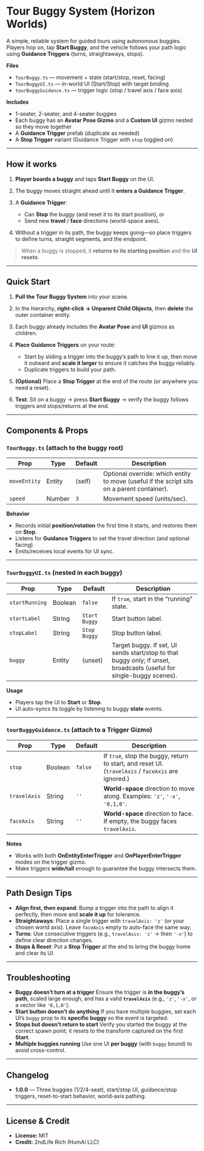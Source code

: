 # Tour Buggy System (Horizon Worlds)

A simple, reliable system for guided tours using autonomous buggies.
Players hop on, tap **Start Buggy**, and the vehicle follows your path logic using **Guidance Triggers** (turns, straightaways, stops).

**Files**

* `TourBuggy.ts` — movement + state (start/stop, reset, facing)
* `TourBuggyUI.ts` — in-world UI (Start/Stop) with target binding
* `tourBuggyGuidance.ts` — trigger logic (stop / travel axis / face axis)

**Includes**

* 1-seater, 2-seater, and 4-seater buggies
* Each buggy has an **Avatar Pose Gizmo** and a **Custom UI** gizmo nested so they move together
* A **Guidance Trigger** prefab (duplicate as needed)
* A **Stop Trigger** variant (Guidance Trigger with `stop` toggled on)

---

## How it works

1. **Player boards a buggy** and taps **Start Buggy** on the UI.
2. The buggy moves straight ahead until it **enters a Guidance Trigger**.
3. A **Guidance Trigger**:

   * Can **Stop** the buggy (and reset it to its start position), or
   * Send new **travel** / **face** directions (world-space axes).
4. Without a trigger in its path, the buggy keeps going—so place triggers to define turns, straight segments, and the endpoint.

> When a buggy is stopped, it **returns to its starting position** and the **UI resets**.

---

## Quick Start

1. **Pull the Tour Buggy System** into your scene.
2. In the hierarchy, **right-click → Unparent Child Objects**, then **delete** the outer container entity.
3. Each buggy already includes the **Avatar Pose** and **UI** gizmos as children.
4. **Place Guidance Triggers** on your route:

   * Start by sliding a trigger into the buggy’s path to line it up, then move it outward and **scale it larger** to ensure it catches the buggy reliably.
   * Duplicate triggers to build your path.
5. **(Optional)** Place a **Stop Trigger** at the end of the route (or anywhere you need a reset).
6. **Test**: Sit on a buggy → press **Start Buggy** → verify the buggy follows triggers and stops/returns at the end.

---

## Components & Props

### `TourBuggy.ts` (attach to the buggy root)

| Prop         | Type   | Default | Description                                                                                |
| ------------ | ------ | ------- | ------------------------------------------------------------------------------------------ |
| `moveEntity` | Entity | (self)  | Optional override: which entity to move (useful if the script sits on a parent container). |
| `speed`      | Number | `3`     | Movement speed (units/sec).                                                                |

**Behavior**

* Records initial **position/rotation** the first time it starts, and restores them on **Stop**.
* Listens for **Guidance Triggers** to set the travel direction (and optional facing).
* Emits/receives local events for UI sync.

---

### `TourBuggyUI.ts` (nested in each buggy)

| Prop           | Type    | Default       | Description                                                                                                          |
| -------------- | ------- | ------------- | -------------------------------------------------------------------------------------------------------------------- |
| `startRunning` | Boolean | `false`       | If `true`, start in the “running” state.                                                                             |
| `startLabel`   | String  | `Start Buggy` | Start button label.                                                                                                  |
| `stopLabel`    | String  | `Stop Buggy`  | Stop button label.                                                                                                   |
| `buggy`        | Entity  | (unset)       | Target buggy. If set, UI sends start/stop to that buggy only; if unset, broadcasts (useful for single-buggy scenes). |

**Usage**

* Players tap the UI to **Start** or **Stop**.
* UI auto-syncs its toggle by listening to buggy **state** events.

---

### `tourBuggyGuidance.ts` (attach to a Trigger Gizmo)

| Prop         | Type    | Default | Description                                                                                        |
| ------------ | ------- | ------- | -------------------------------------------------------------------------------------------------- |
| `stop`       | Boolean | `false` | If `true`, stop the buggy, return to start, and reset UI. (`travelAxis` / `faceAxis` are ignored.) |
| `travelAxis` | String  | `''`    | **World-space** direction to move along. Examples: `'z'`, `'-x'`, `'0,1,0'`.                       |
| `faceAxis`   | String  | `''`    | **World-space** direction to face. If empty, the buggy faces `travelAxis`.                         |

**Notes**

* Works with both **OnEntityEnterTrigger** and **OnPlayerEnterTrigger** modes on the trigger gizmo.
* Make triggers **wide/tall** enough to guarantee the buggy intersects them.

---

## Path Design Tips

* **Align first, then expand**: Bump a trigger into the path to align it perfectly, then move and **scale it up** for tolerance.
* **Straightaways**: Place a single trigger with `travelAxis: 'z'` (or your chosen world axis). Leave `faceAxis` empty to auto-face the same way.
* **Turns**: Use consecutive triggers (e.g., `travelAxis: 'z'` → then `'-x'`) to define clear direction changes.
* **Stops & Reset**: Put a **Stop Trigger** at the end to bring the buggy home and clear its UI.

---

## Troubleshooting

* **Buggy doesn’t turn at a trigger**
  Ensure the trigger is **in the buggy’s path**, scaled large enough, and has a valid **`travelAxis`** (e.g., `'z'`, `'-x'`, or a vector like `'0,1,0'`).
* **Start button doesn’t do anything**
  If you have multiple buggies, set each UI’s `buggy` prop to its **specific buggy** so the event is targeted.
* **Stops but doesn’t return to start**
  Verify you started the buggy at the correct spawn point; it resets to the transform captured on the first **Start**.
* **Multiple buggies running**
  Use one UI **per buggy** (with `buggy` bound) to avoid cross-control.

---

## Changelog

* **1.0.0** — Three buggies (1/2/4-seat), start/stop UI, guidance/stop triggers, reset-to-start behavior, world-axis pathing.

---

## License & Credit

* **License:** MIT
* **Credit:** 2ndLife Rich (HumAi LLC)
